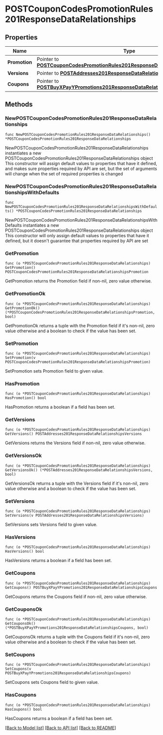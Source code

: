 # POSTCouponCodesPromotionRules201ResponseDataRelationships

## Properties

Name | Type | Description | Notes
------------ | ------------- | ------------- | -------------
**Promotion** | Pointer to [**POSTCouponCodesPromotionRules201ResponseDataRelationshipsPromotion**](POSTCouponCodesPromotionRules201ResponseDataRelationshipsPromotion.md) |  | [optional] 
**Versions** | Pointer to [**POSTAddresses201ResponseDataRelationshipsVersions**](POSTAddresses201ResponseDataRelationshipsVersions.md) |  | [optional] 
**Coupons** | Pointer to [**POSTBuyXPayYPromotions201ResponseDataRelationshipsCoupons**](POSTBuyXPayYPromotions201ResponseDataRelationshipsCoupons.md) |  | [optional] 

## Methods

### NewPOSTCouponCodesPromotionRules201ResponseDataRelationships

`func NewPOSTCouponCodesPromotionRules201ResponseDataRelationships() *POSTCouponCodesPromotionRules201ResponseDataRelationships`

NewPOSTCouponCodesPromotionRules201ResponseDataRelationships instantiates a new POSTCouponCodesPromotionRules201ResponseDataRelationships object
This constructor will assign default values to properties that have it defined,
and makes sure properties required by API are set, but the set of arguments
will change when the set of required properties is changed

### NewPOSTCouponCodesPromotionRules201ResponseDataRelationshipsWithDefaults

`func NewPOSTCouponCodesPromotionRules201ResponseDataRelationshipsWithDefaults() *POSTCouponCodesPromotionRules201ResponseDataRelationships`

NewPOSTCouponCodesPromotionRules201ResponseDataRelationshipsWithDefaults instantiates a new POSTCouponCodesPromotionRules201ResponseDataRelationships object
This constructor will only assign default values to properties that have it defined,
but it doesn't guarantee that properties required by API are set

### GetPromotion

`func (o *POSTCouponCodesPromotionRules201ResponseDataRelationships) GetPromotion() POSTCouponCodesPromotionRules201ResponseDataRelationshipsPromotion`

GetPromotion returns the Promotion field if non-nil, zero value otherwise.

### GetPromotionOk

`func (o *POSTCouponCodesPromotionRules201ResponseDataRelationships) GetPromotionOk() (*POSTCouponCodesPromotionRules201ResponseDataRelationshipsPromotion, bool)`

GetPromotionOk returns a tuple with the Promotion field if it's non-nil, zero value otherwise
and a boolean to check if the value has been set.

### SetPromotion

`func (o *POSTCouponCodesPromotionRules201ResponseDataRelationships) SetPromotion(v POSTCouponCodesPromotionRules201ResponseDataRelationshipsPromotion)`

SetPromotion sets Promotion field to given value.

### HasPromotion

`func (o *POSTCouponCodesPromotionRules201ResponseDataRelationships) HasPromotion() bool`

HasPromotion returns a boolean if a field has been set.

### GetVersions

`func (o *POSTCouponCodesPromotionRules201ResponseDataRelationships) GetVersions() POSTAddresses201ResponseDataRelationshipsVersions`

GetVersions returns the Versions field if non-nil, zero value otherwise.

### GetVersionsOk

`func (o *POSTCouponCodesPromotionRules201ResponseDataRelationships) GetVersionsOk() (*POSTAddresses201ResponseDataRelationshipsVersions, bool)`

GetVersionsOk returns a tuple with the Versions field if it's non-nil, zero value otherwise
and a boolean to check if the value has been set.

### SetVersions

`func (o *POSTCouponCodesPromotionRules201ResponseDataRelationships) SetVersions(v POSTAddresses201ResponseDataRelationshipsVersions)`

SetVersions sets Versions field to given value.

### HasVersions

`func (o *POSTCouponCodesPromotionRules201ResponseDataRelationships) HasVersions() bool`

HasVersions returns a boolean if a field has been set.

### GetCoupons

`func (o *POSTCouponCodesPromotionRules201ResponseDataRelationships) GetCoupons() POSTBuyXPayYPromotions201ResponseDataRelationshipsCoupons`

GetCoupons returns the Coupons field if non-nil, zero value otherwise.

### GetCouponsOk

`func (o *POSTCouponCodesPromotionRules201ResponseDataRelationships) GetCouponsOk() (*POSTBuyXPayYPromotions201ResponseDataRelationshipsCoupons, bool)`

GetCouponsOk returns a tuple with the Coupons field if it's non-nil, zero value otherwise
and a boolean to check if the value has been set.

### SetCoupons

`func (o *POSTCouponCodesPromotionRules201ResponseDataRelationships) SetCoupons(v POSTBuyXPayYPromotions201ResponseDataRelationshipsCoupons)`

SetCoupons sets Coupons field to given value.

### HasCoupons

`func (o *POSTCouponCodesPromotionRules201ResponseDataRelationships) HasCoupons() bool`

HasCoupons returns a boolean if a field has been set.


[[Back to Model list]](../README.md#documentation-for-models) [[Back to API list]](../README.md#documentation-for-api-endpoints) [[Back to README]](../README.md)


